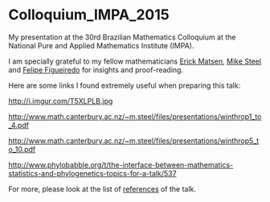 # Colloquium_IMPA_2015
My presentation at the 30rd Brazilian Mathematics Colloquium at the National Pure and Applied Mathematics Institute (IMPA).

I am specially grateful to my fellow mathematicians [Erick Matsen](https://github.com/matsen), [Mike Steel](http://www.math.canterbury.ac.nz/~m.steel/) and [Felipe Figueiredo](https://github.com/philsf) for insights and proof-reading.

Here are some links I found extremely useful when preparing this talk:

http://i.imgur.com/T5XLPLB.jpg

http://www.math.canterbury.ac.nz/~m.steel/files/presentations/winthrop1_to_4.pdf

http://www.math.canterbury.ac.nz/~m.steel/files/presentations/winthrop5_to_10.pdf

http://www.phylobabble.org/t/the-interface-between-mathematics-statistics-and-phylogenetics-topics-for-a-talk/537

For more, please look at the list of [references](https://github.com/maxbiostat/Colloquium_IMPA_2015/blob/master/colloquium_refs.bib) of the talk.
